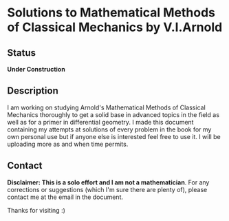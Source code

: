 # Solutions to Mathematical Methods of Classical Mechanics by V.I.Arnold 

## Status
**Under Construction**


## Description
I am working on studying Arnold's Mathematical Methods of Classical Mechanics thoroughly to get a solid base in advanced topics in the field as well as for a primer in differential geometry. I made this document containing my attempts at solutions of every problem in the book for my own personal use but if anyone else is interested feel free to use it. I will be uploading more as and when time permits.


## Contact
**Disclaimer: This is a solo effort and I am not a mathematician**. For any corrections or suggestions (which I'm sure there are plenty of), please contact me at the email in the document. 

Thanks for visiting :)
